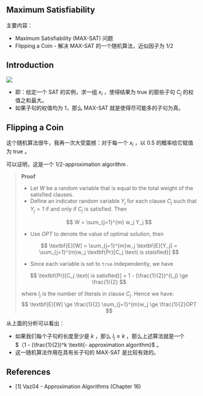 ## Maximum Satisfiability

主要内容：

- Maximum Satisfiability (MAX-SAT) 问题
- Flipping a Coin - 解决 MAX-SAT 的一个随机算法，近似因子为 1/2





## Introduction

![](https://gitee.com/sinkinben/pic-go/raw/master/img/20210605170154.png)

- 即：给定一个 SAT 的实例，求一组 $x_i$ ，使得结果为 true 的那些子句 $C_j$ 的权值之和最大。
- 如果子句的权值均为 1，那么 MAX-SAT 就是使得尽可能多的子句为真。

## Flipping a Coin

这个随机算法很牛，我再一次大受震撼：对于每一个 $x_i$ ，以 $0.5$ 的概率给它赋值为 true 。

可以证明，这是一个 1/2-approximation algorithm .

> **Proof**
>
> - Let $W$ be a random variable that is equal to the total weight of the satisfied clauses.
> - Define an indicator random variable $Y_j$ for each clause $C_j$ such that $Y_j = 1$ if and only if $C_j$ is satisfied. Then
>
> $$
> W = \sum_{j=1}^{m} w_j Y_j
> $$
>
> - Use $OPT$ to denote the value of optimal solution, then
>
> $$
> \textbf{E}[W] = \sum_{j=1}^{m}w_j \textbf{E}[Y_j] = \sum_{j=1}^{m}w_j \textbf{Pr}[C_j \text{ is staisfied}]
> $$
>
> - Since each variable is set to `true` independently, we have
>
> $$
> \textbf{Pr}[C_j \text{ is satisfied}] = 1 - (\frac{1}{2})^{l_j} \ge \frac{1}{2}
> $$
>
> where $l_j$ is the number of literals in clause $C_j$. Hence we have:
> $$
> \textbf{E}[W] \ge \frac{1}{2} \sum_{j=1}^{m}w_j \ge \frac{1}{2}OPT
> $$

从上面的分析可以看出：

- 如果我们每个子句的长度至少是 $k$ ，那么 $l_j \ge k$ ，那么上述算法就是一个 $（1 - (\frac{1}{2})^k \textit{- approximation algorithm}$  。
- 这一随机算法作用在具有长子句的 MAX-SAT 是比较有效的。



## References

- [1] Vaz04 - Approximation Algorithms (Chapter 16)



